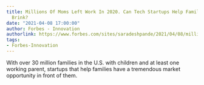 ```yaml
---
title: Millions Of Moms Left Work In 2020. Can Tech Startups Help Families At The
  Brink?
date: "2021-04-08 17:00:00"
author: Forbes - Innovation
authorlink: https://www.forbes.com/sites/saradeshpande/2021/04/08/millions-of-moms-left-work-in-2020-can-tech-startups-help-families-at-the-brink/
tags:
- Forbes-Innovation
---
```

With over 30 million families in the U.S. with children and at least one working parent, startups that help families have a tremendous market opportunity in front of them.